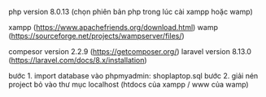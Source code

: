 php version 8.0.13 (chọn phiên bản php trong lúc cài xampp hoặc wamp)

xampp (https://www.apachefriends.org/download.html)
wamp (https://sourceforge.net/projects/wampserver/files/)

compesor version 2.2.9 (https://getcomposer.org/)
laravel version 8.13.0 (https://laravel.com/docs/8.x/installation)

bước 1. import database vào phpmyadmin: shoplaptop.sql
bước 2. giải nén project bỏ vào thư mục localhost (htdocs của xampp / www của wamp)
